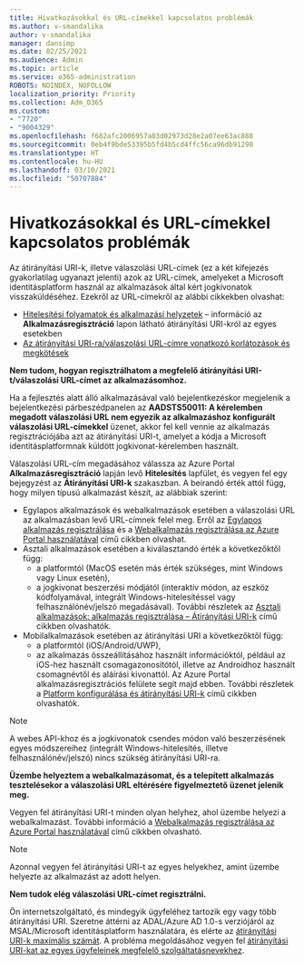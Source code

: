 ```yaml
---
title: Hivatkozásokkal és URL-címekkel kapcsolatos problémák
ms.author: v-smandalika
author: v-smandalika
manager: dansimp
ms.date: 02/25/2021
ms.audience: Admin
ms.topic: article
ms.service: o365-administration
ROBOTS: NOINDEX, NOFOLLOW
localization_priority: Priority
ms.collection: Adm_O365
ms.custom:
- "7720"
- "9004329"
ms.openlocfilehash: f682afc2006957a83d02973d28e2a07ee63ac888
ms.sourcegitcommit: 0eb4f9bde53395b5fd4b5cd4ffc56ca96db91298
ms.translationtype: HT
ms.contentlocale: hu-HU
ms.lasthandoff: 03/10/2021
ms.locfileid: "50707884"
---
```

# <a name="issues-with-links-and-urls"></a>Hivatkozásokkal és URL-címekkel kapcsolatos problémák

Az átirányítási URI-k, illetve válaszolási URL-címek (ez a két kifejezés gyakorlatilag ugyanazt jelenti) azok az URL-címek, amelyeket a Microsoft identitásplatform használ az alkalmazások által kért jogkivonatok visszaküldéséhez. Ezekről az URL-címekről az alábbi cikkekben olvashat:

- [Hitelesítési folyamatok és alkalmazási helyzetek](https://docs.microsoft.com/azure/active-directory/develop/authentication-flows-app-scenarios) – információ az **Alkalmazásregisztráció** lapon látható átirányítási URI-król az egyes esetekben
- [Az átirányítási URI-ra/válaszolási URL-címre vonatkozó korlátozások és megkötések](https://docs.microsoft.com/azure/active-directory/develop/reply-url)

**Nem tudom, hogyan regisztrálhatom a megfelelő átirányítási URI-t/válaszolási URL-címet az alkalmazásomhoz.**

Ha a fejlesztés alatt álló alkalmazásával való bejelentkezéskor megjelenik a bejelentkezési párbeszédpanelen az **AADSTS50011: A kérelemben megadott válaszolási URL nem egyezik az alkalmazáshoz konfigurált válaszolási URL-címekkel<your app ID>** üzenet, akkor fel kell vennie az alkalmazás regisztrációjába azt az átirányítási URI-t, amelyet a kódja a Microsoft identitásplatformnak küldött jogkivonat-kérelemben használt.

Válaszolási URL-cím megadásához válassza az Azure Portal **Alkalmazásregisztráció** lapján levő **Hitelesítés** lapfület, és vegyen fel egy bejegyzést az **Átirányítási URI-k** szakaszban. A beírandó érték attól függ, hogy milyen típusú alkalmazást készít, az alábbiak szerint:

- Egylapos alkalmazások és webalkalmazások esetében a válaszolási URL az alkalmazásban levő URL-címnek felel meg. Erről az [Egylapos alkalmazás regisztrálása](https://docs.microsoft.com/azure/active-directory/develop/scenario-spa-app-registration#register-a-redirect-uri) és a [Webalkalmazás regisztrálása az Azure Portal használatával](https://docs.microsoft.com/azure/active-directory/develop/scenario-web-app-sign-user-app-registration?tabs=aspnetcore#register-an-app-using-azure-portal) című cikkben olvashat.
- Asztali alkalmazások esetében a kiválasztandó érték a következőktől függ:
    - a platformtól (MacOS esetén más érték szükséges, mint Windows vagy Linux esetén),
    - a jogkivonat beszerzési módjától (interaktív módon, az eszköz kódfolyamával, integrált Windows-hitelesítéssel vagy felhasználónév/jelszó megadásával).
    További részletek az [Asztali alkalmazások: alkalmazás regisztrálása – Átirányítási URI-k](https://docs.microsoft.com/azure/active-directory/develop/scenario-desktop-app-registration#redirect-uris) című cikkben olvashatók.
- Mobilalkalmazások esetében az átirányítási URI a következőktől függ:
    - a platformtól (iOS/Android/UWP),
    - az alkalmazás összeállításához használt információktól, például az iOS-hez használt csomagazonosítótól, illetve az Androidhoz használt csomagnévtől és aláírási kivonattól. Az Azure Portal alkalmazásregisztrációs felülete segít majd ebben. További részletek a [Platform konfigurálása és átirányítási URI-k](https://docs.microsoft.com/azure/active-directory/develop/scenario-mobile-app-registration#platform-configuration-and-redirect-uris) című cikkben olvashatók.

> [!NOTE]
> A webes API-khoz és a jogkivonatok csendes módon való beszerzésének egyes módszereihez (integrált Windows-hitelesítés, illetve felhasználónév/jelszó) nincs szükség átirányítási URI-ra.

**Üzembe helyeztem a webalkalmazásomat, és a telepített alkalmazás tesztelésekor a válaszolási URL eltérésére figyelmeztető üzenet jelenik meg.**

Vegyen fel átirányítási URI-t minden olyan helyhez, ahol üzembe helyezi a webalkalmazást. További információ a [Webalkalmazás regisztrálása az Azure Portal használatával](https://docs.microsoft.com/azure/active-directory/develop/scenario-web-app-sign-user-app-registration) című cikkben olvasható.

> [!NOTE]
> Azonnal vegyen fel átirányítási URI-t az egyes helyekhez, amint üzembe helyezte az alkalmazást az adott helyen.

**Nem tudok elég válaszolási URL-címet regisztrálni.**

Ön internetszolgáltató, és mindegyik ügyfeléhez tartozik egy vagy több átirányítási URI. Szeretne áttérni az ADAL/Azure AD 1.0-s verziójáról az MSAL/Microsoft identitásplatform használatára, és elérte az [átirányítási URI-k maximális számát](https://docs.microsoft.com/azure/active-directory/develop/reply-url#maximum-number-of-redirect-uris). A probléma megoldásához vegyen fel [átirányítási URI-kat az egyes ügyfeleinek megfelelő szolgáltatásnevekhez](https://docs.microsoft.com/azure/active-directory/develop/reply-url#add-redirect-uris-to-service-principals).
